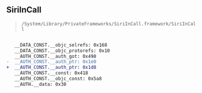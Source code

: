 ## SiriInCall

> `/System/Library/PrivateFrameworks/SiriInCall.framework/SiriInCall`

```diff

   __DATA_CONST.__objc_selrefs: 0x168
   __DATA_CONST.__objc_protorefs: 0x10
   __AUTH_CONST.__auth_got: 0x498
-  __AUTH_CONST.__auth_ptr: 0x1e0
+  __AUTH_CONST.__auth_ptr: 0x1d8
   __AUTH_CONST.__const: 0x418
   __AUTH_CONST.__objc_const: 0x5a8
   __AUTH.__data: 0x30

```
